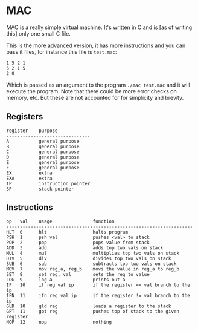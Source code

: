 # MAC
MAC is a really simple virtual machine. It's written in C and is [as of writing this]
only one small C file.

This is the more advanced version, it has more instructions and 
you can pass it files, for instance this file is `test.mac`:

	1 5 2 1
	5 2 1 5
	2 0

Which is passed as an argument to the program `./mac test.mac` and it will
execute the program. Note that there could be more error checks on memory,
etc. But these are not accounted for for simplicity and brevity.

## Registers

	register	purpose
	-------------------------------
	A			general purpose
	B			general purpose
	C			general purpose
	D			general purpose
	E			general purpose
	F			general purpose
	EX 			extra
	EXA 		extra
	IP			instruction pointer
	SP			stack pointer

## Instructions

	op   val    usage    			function
	---------------------------------------------------------------------
	HLT  0      hlt 	 			halts program
	PSH  1      psh val  			pushes <val> to stack
	POP  2      pop 	 			pops value from stack
	ADD  3      add 	 			adds top two vals on stack
	MUL  4      mul 	 			multiplies top two vals on stack
	DIV  5      div 	 			divides top two vals on stack
	SUB  6      sub 	 			subtracts top two vals on stack
	MOV  7      mov reg_a, reg_b 	movs the value in reg_a to reg_b 
	SET  8      set reg, val 		sets the reg to value
	LOG  9      log a 				prints out a
	IF   10     if reg val ip 		if the register == val branch to the ip
	IFN  11     ifn reg val ip 		if the register != val branch to the ip
	GLD  10     gld reg 			loads a register to the stack
	GPT  11     gpt reg 			pushes top of stack to the given register
	NOP  12     nop 				nothing
